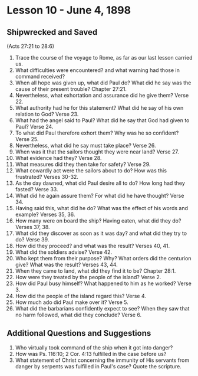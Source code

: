 # Lesson 10 - June 4, 1898

## Shipwrecked and Saved
(Acts 27:21 to 28:6)

1. Trace the course of the voyage to Rome, as far as our last lesson carried us.
2. What difficulties were encountered? and what warning had those in command received?
3. When all hope was given up, what did Paul do? What did he say was the cause of their present trouble? Chapter 27:21.
4. Nevertheless, what exhortation and assurance did he give them? Verse 22.
5. What authority had he for this statement? What did he say of his own relation to God? Verse 23.
6. What had the angel said to Paul? What did he say that God had given to Paul? Verse 24.
7. To what did Paul therefore exhort them? Why was he so confident? Verse 25.
8. Nevertheless, what did he say must take place? Verse 26.
9. When was it that the sailors thought they were near land? Verse 27.
10. What evidence had they? Verse 28.
11. What measures did they then take for safety? Verse 29.
12. What cowardly act were the sailors about to do? How was this frustrated? Verses 30-32.
13. As the day dawned, what did Paul desire all to do? How long had they fasted? Verse 33.
14. What did he again assure them? For what did he have thought? Verse 34.
15. Having said this, what did he do? What was the effect of his words and example? Verses 35, 36.
16. How many were on board the ship? Having eaten, what did they do? Verses 37, 38.
17. What did they discover as soon as it was day? and what did they try to do? Verse 39.
18. How did they proceed? and what was the result? Verses 40, 41.
19. What did the soldiers advise? Verse 42.
20. Who kept them from their purpose? Why? What orders did the centurion give? What was the result? Verses 43, 44.
21. When they came to land, what did they find it to be? Chapter 28:1.
22. How were they treated by the people of the island? Verse 2.
23. How did Paul busy himself? What happened to him as he worked? Verse 3.
24. How did the people of the island regard this? Verse 4.
25. How much ado did Paul make over it? Verse 5.
26. What did the barbarians confidently expect to see? When they saw that no harm followed, what did they conclude? Verse 6.

## Additional Questions and Suggestions

1. Who virtually took command of the ship when it got into danger?
2. How was Ps. 116:10; 2 Cor. 4:13 fulfilled in the case before us?
3. What statement of Christ concerning the immunity of His servants from danger by serpents was fulfilled in Paul's case? Quote the scripture.